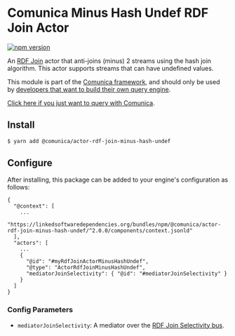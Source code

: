 # Comunica Minus Hash Undef RDF Join Actor

[![npm version](https://badge.fury.io/js/%40comunica%2Factor-rdf-join-minus-hash-undef.svg)](https://www.npmjs.com/package/@comunica/actor-rdf-join-minus-hash-undef)

An [RDF Join](https://github.com/comunica/comunica/tree/master/packages/bus-rdf-join) actor that anti-joins (minus) 2 streams using the hash join algorithm.
This actor supports streams that can have undefined values.

This module is part of the [Comunica framework](https://github.com/comunica/comunica),
and should only be used by [developers that want to build their own query engine](https://comunica.dev/docs/modify/).

[Click here if you just want to query with Comunica](https://comunica.dev/docs/query/).

## Install

```bash
$ yarn add @comunica/actor-rdf-join-minus-hash-undef
```

## Configure

After installing, this package can be added to your engine's configuration as follows:
```text
{
  "@context": [
    ...
    "https://linkedsoftwaredependencies.org/bundles/npm/@comunica/actor-rdf-join-minus-hash-undef/^2.0.0/components/context.jsonld"  
  ],
  "actors": [
    ...
    {
      "@id": "#myRdfJoinActorMinusHashUndef",
      "@type": "ActorRdfJoinMinusHashUndef",
      "mediatorJoinSelectivity": { "@id": "#mediatorJoinSelectivity" }
    }
  ]
}
```

### Config Parameters

* `mediatorJoinSelectivity`: A mediator over the [RDF Join Selectivity bus](https://github.com/comunica/comunica/tree/master/packages/bus-rdf-join-selectivity).
